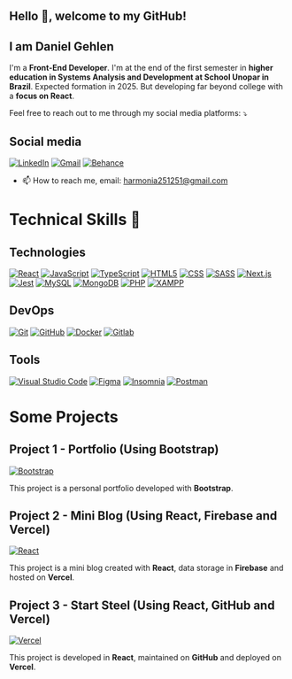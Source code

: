 ## Hello 👋, welcome to my GitHub!
## I am Daniel Gehlen

I'm a **Front-End Developer**. 
I'm at the end of the first semester in **higher education in Systems Analysis and Development at School Unopar in Brazil**.
Expected formation in 2025. But developing far beyond college with a **focus on React**.

Feel free to reach out to me through my social media platforms: ⤵️

## Social media
[![LinkedIn](https://img.shields.io/badge/LinkedIn-0077B5?style=flat-square&logo=linkedin&logoColor=white)](https://www.linkedin.com/in/daniel-gehlen-5350341a3)
[![Gmail](https://img.shields.io/badge/Gmail-D14836?style=flat-square&logo=gmail&logoColor=white)](harmonia251251@gmail.com)
[![Behance](https://img.shields.io/badge/Behance-053EFF?style=flat-square&logo=behance&logoColor=white)](https://www.behance.net/danielgehlen)

- 📫 How to reach me, email: harmonia251251@gmail.com

# Technical Skills 🚀

## Technologies
[![React](https://img.shields.io/badge/React-61DAFB?style=flat-square&logo=react&logoColor=black)](#)
[![JavaScript](https://img.shields.io/badge/JavaScript-F7DF1E?style=flat-square&logo=javascript&logoColor=black)](#)
[![TypeScript](https://img.shields.io/badge/TypeScript-3178C6?style=flat-square&logo=typescript&logoColor=white)](#)
[![HTML5](https://img.shields.io/badge/HTML5-E34F26?style=flat-square&logo=html5&logoColor=white)](#)
[![CSS](https://img.shields.io/badge/CSS-1572B6?style=flat-square&logo=css3&logoColor=white)](#)
[![SASS](https://img.shields.io/badge/SASS-CC6699?style=flat-square&logo=sass&logoColor=white)](#)
[![Next.js](https://img.shields.io/badge/Next.js-000000?style=flat-square&logo=next.js&logoColor=white)](#)
[![Jest](https://img.shields.io/badge/Jest-C21325?style=flat-square&logo=jest&logoColor=white)](#)
[![MySQL](https://img.shields.io/badge/MySQL-4479A1?style=flat-square&logo=mysql&logoColor=white)](#)
[![MongoDB](https://img.shields.io/badge/MongoDB-47A248?style=flat-square&logo=mongodb&logoColor=white)](#)
[![PHP](https://img.shields.io/badge/PHP-777BB4?style=flat-square&logo=php&logoColor=white)](#)
[![XAMPP](https://img.shields.io/badge/XAMPP-FB7A24?style=flat-square&logo=xampp&logoColor=white)](#)

## DevOps
[![Git](https://img.shields.io/badge/Git-F05032?style=flat-square&logo=git&logoColor=white)](#)
[![GitHub](https://img.shields.io/badge/GitHub-181717?style=flat-square&logo=github&logoColor=white)](#)
[![Docker](https://img.shields.io/badge/Docker-2496ED?style=flat-square&logo=docker&logoColor=white)](#)
[![Gitlab](https://img.shields.io/badge/Gitlab-FCA121?style=flat-square&logo=gitlab&logoColor=black)](#)

## Tools
[![Visual Studio Code](https://img.shields.io/badge/Visual%20Studio%20Code-007ACC?style=flat-square&logo=visual-studio-code&logoColor=white)](#)
[![Figma](https://img.shields.io/badge/Figma-F24E1E?style=flat-square&logo=figma&logoColor=white)](#)
[![Insomnia](https://img.shields.io/badge/Insomnia-5849BE?style=flat-square&logo=insomnia&logoColor=white)](#)
[![Postman](https://img.shields.io/badge/Postman-FF6C37?style=flat-square&logo=postman&logoColor=white)](#)

# Some Projects

## Project 1 - Portfolio (Using Bootstrap)

[![Bootstrap](https://img.shields.io/badge/Bootstrap-7952B3?style=for-the-badge&logo=bootstrap&logoColor=white)](https://daniel-gehlen.github.io/projeto-inicial-portfolio/index.html)

This project is a personal portfolio developed with **Bootstrap**.

## Project 2 - Mini Blog (Using React, Firebase and Vercel)

[![React](https://img.shields.io/badge/React-61DAFB?style=for-the-badge&logo=react&logoColor=black)](https://miniblog-g2pi.vercel.app/)

This project is a mini blog created with **React**, data storage in **Firebase** and hosted on **Vercel**.

## Project 3 - Start Steel (Using React, GitHub and Vercel)

[![Vercel](https://img.shields.io/badge/Vercel-000000?style=for-the-badge&logo=vercel&logoColor=white)](https://start-steel.vercel.app/)

This project is developed in **React**, maintained on **GitHub** and deployed on **Vercel**.
